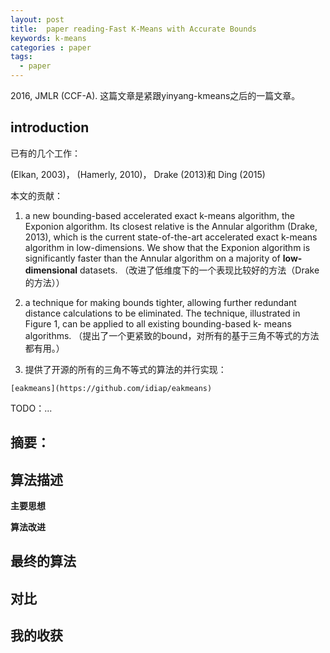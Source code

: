 ```yaml
---
layout: post
title:  paper reading-Fast K-Means with Accurate Bounds
keywords: k-means
categories : paper
tags:
  - paper
---
```


2016, JMLR (CCF-A). 这篇文章是紧跟yinyang-kmeans之后的一篇文章。

## introduction

已有的几个工作：

  (Elkan, 2003)， (Hamerly, 2010)， Drake (2013)和 Ding (2015)

本文的贡献：

  1. a new bounding-based accelerated exact k-means algorithm, the Exponion algorithm. Its closest relative is the Annular algorithm (Drake, 2013), which is the current state-of-the-art accelerated exact k-means algorithm in low-dimensions. We show that the Exponion algorithm is significantly faster than the Annular algorithm on a majority of **low-dimensional** datasets. （改进了低维度下的一个表现比较好的方法（Drake的方法））

  2. a technique for making bounds tighter, allowing further redundant distance calculations to be eliminated. The technique, illustrated in Figure 1, can be applied to all existing bounding-based k- means algorithms. （提出了一个更紧致的bound，对所有的基于三角不等式的方法都有用。）

  3. 提供了开源的所有的三角不等式的算法的并行实现：
  
    [eakmeans](https://github.com/idiap/eakmeans)


TODO：...



## 摘要：




## 算法描述

**主要思想**

 

**算法改进**


## 最终的算法


## 对比



## 我的收获


